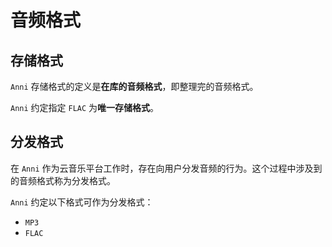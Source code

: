# 音频格式

## 存储格式

`Anni` 存储格式的定义是**在库的音频格式**，即整理完的音频格式。

`Anni` 约定指定 `FLAC` 为**唯一存储格式**。

## 分发格式

在 `Anni` 作为云音乐平台工作时，存在向用户分发音频的行为。这个过程中涉及到的音频格式称为分发格式。

`Anni` 约定以下格式可作为分发格式：

- `MP3`
- `FLAC`
